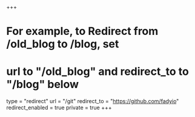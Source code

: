 +++
# For example, to Redirect from /old_blog to /blog, set
# url to "/old_blog" and redirect_to to "/blog" below
type = "redirect"
url = "/git"
redirect_to = "https://github.com/fadyio"
redirect_enabled = true
private = true
+++

